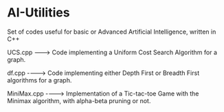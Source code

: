 # AI-Utilities
Set of codes useful for basic or Advanced Artificial Intelligence, written in C++

UCS.cpp ---> Code implementing a Uniform Cost Search Algorithm for a graph.


df.cpp ----> Code implementing either Depth First or Breadth First algorithms for a graph.


MiniMax.cpp ----> Implementation of a Tic-tac-toe Game with the Minimax algorithm, with alpha-beta pruning or not.
